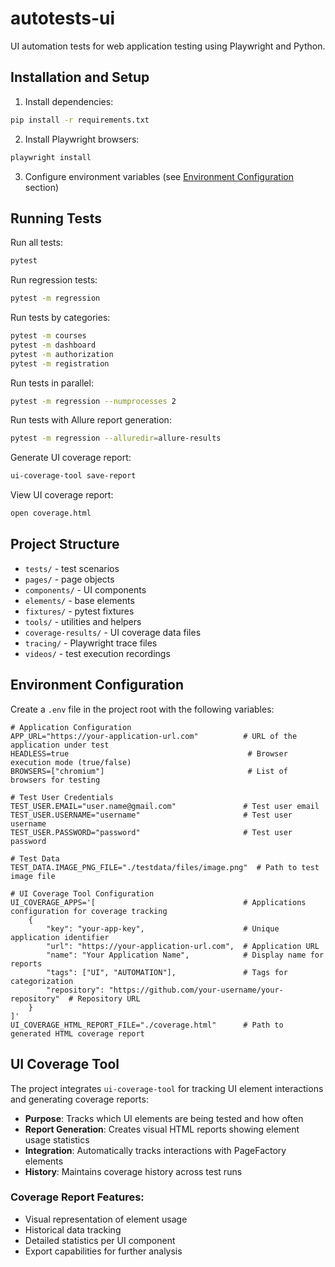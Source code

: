 # autotests-ui

UI automation tests for web application testing using Playwright and Python.

## Installation and Setup

1. Install dependencies:
```bash
pip install -r requirements.txt
```

2. Install Playwright browsers:
```bash
playwright install
```

3. Configure environment variables (see [Environment Configuration](#environment-configuration) section)

## Running Tests

Run all tests:
```bash
pytest
```

Run regression tests:
```bash
pytest -m regression
```

Run tests by categories:
```bash
pytest -m courses
pytest -m dashboard
pytest -m authorization
pytest -m registration
```

Run tests in parallel:
```bash
pytest -m regression --numprocesses 2
```

Run tests with Allure report generation:
```bash
pytest -m regression --alluredir=allure-results
```

Generate UI coverage report:
```bash
ui-coverage-tool save-report
```

View UI coverage report:
```bash
open coverage.html
```

## Project Structure

- `tests/` - test scenarios
- `pages/` - page objects
- `components/` - UI components
- `elements/` - base elements
- `fixtures/` - pytest fixtures
- `tools/` - utilities and helpers
- `coverage-results/` - UI coverage data files
- `tracing/` - Playwright trace files
- `videos/` - test execution recordings

## Environment Configuration

Create a `.env` file in the project root with the following variables:

```properties
# Application Configuration
APP_URL="https://your-application-url.com"          # URL of the application under test
HEADLESS=true                                        # Browser execution mode (true/false)
BROWSERS=["chromium"]                                # List of browsers for testing

# Test User Credentials
TEST_USER.EMAIL="user.name@gmail.com"               # Test user email
TEST_USER.USERNAME="username"                       # Test user username
TEST_USER.PASSWORD="password"                       # Test user password

# Test Data
TEST_DATA.IMAGE_PNG_FILE="./testdata/files/image.png"  # Path to test image file

# UI Coverage Tool Configuration
UI_COVERAGE_APPS='[                                 # Applications configuration for coverage tracking
    {
        "key": "your-app-key",                      # Unique application identifier
        "url": "https://your-application-url.com",  # Application URL
        "name": "Your Application Name",            # Display name for reports
        "tags": ["UI", "AUTOMATION"],               # Tags for categorization
        "repository": "https://github.com/your-username/your-repository"  # Repository URL
    }
]'
UI_COVERAGE_HTML_REPORT_FILE="./coverage.html"      # Path to generated HTML coverage report
```

## UI Coverage Tool

The project integrates `ui-coverage-tool` for tracking UI element interactions and generating coverage reports:

- **Purpose**: Tracks which UI elements are being tested and how often
- **Report Generation**: Creates visual HTML reports showing element usage statistics
- **Integration**: Automatically tracks interactions with PageFactory elements
- **History**: Maintains coverage history across test runs

### Coverage Report Features:
- Visual representation of element usage
- Historical data tracking
- Detailed statistics per UI component
- Export capabilities for further analysis
